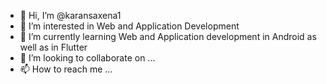 - 👋 Hi, I’m @karansaxena1
- 👀 I’m interested in Web and Application Development
- 🌱 I’m currently learning Web and Application development in Android as well as in Flutter
- 💞️ I’m looking to collaborate on ...
- 📫 How to reach me ...

<!---
karansaxena1/karansaxena1 is a ✨ special ✨ repository because its `README.md` (this file) appears on your GitHub profile.
You can click the Preview link to take a look at your changes.
--->

